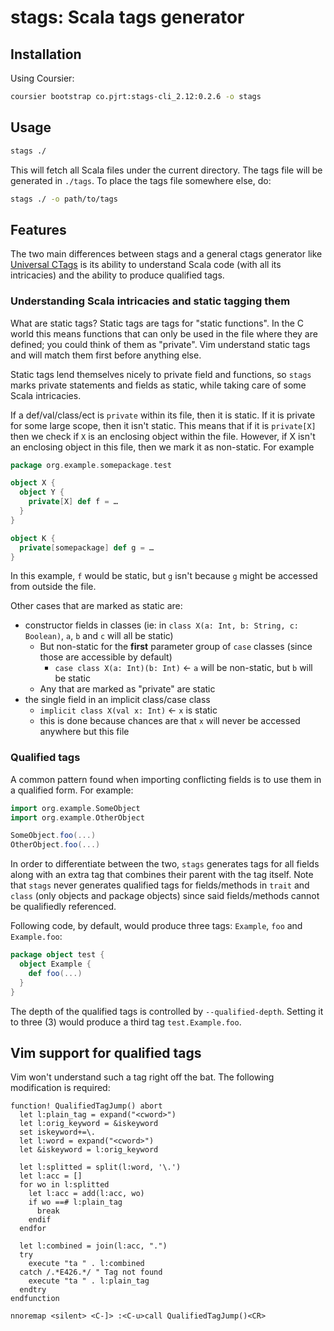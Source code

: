 # stags: Scala tags generator

## Installation

Using Coursier:

```bash
coursier bootstrap co.pjrt:stags-cli_2.12:0.2.6 -o stags
```

## Usage

```bash
stags ./
```

This will fetch all Scala files under the current directory. The tags file
will be generated in `./tags`. To place the tags file somewhere else, do:

```bash
stags ./ -o path/to/tags
```

## Features

The two main differences between stags and a general ctags generator like
[Universal CTags](https://github.com/universal-ctags/ctags) is its ability to
understand Scala code (with all its intricacies) and the ability to produce
qualified tags.

### Understanding Scala intricacies and static tagging them

What are static tags? Static tags are tags for "static functions". In the C
world this means functions that can only be used in the file where they
are defined; you could think of them as "private". Vim understand static tags
and will match them first before anything else.

Static tags lend themselves nicely to private field and functions, so `stags`
marks private statements and fields as static, while taking care of some Scala
intricacies.

If a def/val/class/ect is `private` within its file, then it is static. If
it is private for some large scope, then it isn't static. This means that
if it is `private[X]` then we check if `X` is an enclosing object within the file.
However, if X isn't an enclosing object in this file, then we mark it as
non-static. For example

```scala
package org.example.somepackage.test

object X {
  object Y {
    private[X] def f = …
  }
}

object K {
  private[somepackage] def g = …
}
```

In this example, `f` would be static, but `g` isn't because `g` might be
accessed from outside the file.

Other cases that are marked as static are:

* constructor fields in classes (ie: in `class X(a: Int, b: String, c: Boolean)`, `a`, `b` and `c` will all be static)
  * But non-static for the **first** parameter group of `case` classes (since those are accessible by default)
    * `case class X(a: Int)(b: Int)` <- `a` will be non-static, but `b` will be static
  * Any that are marked as "private" are static
* the single field in an implicit class/case class
  * `implicit class X(val x: Int)` <- `x` is static
  * this is done because chances are that `x` will never be accessed anywhere but this file

### Qualified tags

A common pattern found when importing conflicting fields is to use them in a qualified form. For example:

```scala
import org.example.SomeObject
import org.example.OtherObject

SomeObject.foo(...)
OtherObject.foo(...)
```

In order to differentiate between the two, `stags` generates tags for all
fields along with an extra tag that combines their parent with the tag itself.
Note that `stags` never generates qualified tags for fields/methods in `trait`
and `class` (only objects and package objects) since said fields/methods cannot be
qualifiedly referenced.

Following code, by default, would produce three tags: `Example`, `foo` and
`Example.foo`:

```scala
package object test {
  object Example {
    def foo(...)
  }
}
```

The depth of the qualified tags is controlled by `--qualified-depth`. Setting it
to three (3) would produce a third tag `test.Example.foo`.

## Vim support for qualified tags

Vim won't understand such a tag right off the bat. The following
modification is required:

```viml
function! QualifiedTagJump() abort
  let l:plain_tag = expand("<cword>")
  let l:orig_keyword = &iskeyword
  set iskeyword+=\.
  let l:word = expand("<cword>")
  let &iskeyword = l:orig_keyword

  let l:splitted = split(l:word, '\.')
  let l:acc = []
  for wo in l:splitted
    let l:acc = add(l:acc, wo)
    if wo ==# l:plain_tag
      break
    endif
  endfor

  let l:combined = join(l:acc, ".")
  try
    execute "ta " . l:combined
  catch /.*E426.*/ " Tag not found
    execute "ta " . l:plain_tag
  endtry
endfunction

nnoremap <silent> <C-]> :<C-u>call QualifiedTagJump()<CR>
```

